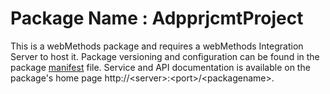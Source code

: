 # Package Name : AdpprjcmtProject
This is a webMethods package and requires a webMethods Integration Server to host it. Package versioning and configuration can be found in the package [manifest](./AdpprjcmtProject/manifest.v3) file. Service and API documentation is available on the package's home page http://&lt;server&gt;:&lt;port&gt;/&lt;packagename>.